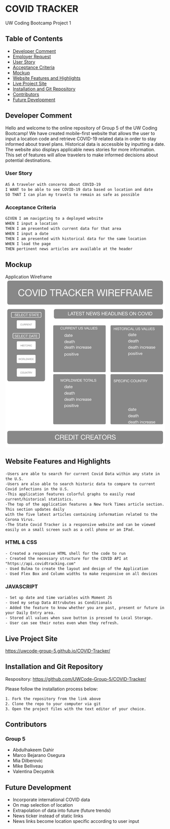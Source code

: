 # COVID TRACKER

UW Coding Bootcamp Project 1

## Table of Contents

- [Developer Comment](#developer-comment)
- [Employer Request](#employer-request)
- [User Story](#user-story)
- [Acceptance Criteria](#acceptance-criteria)
- [Mockup](#mockup)
- [Website Features and Highlights](#website-features-and-highlights)
- [Live Project Site](#live-project-site)
- [Installation and Git Repository](#installation-and-git-repository)
- [Contributors](#contributors)
- [Future Development](#future-development)

## Developer Comment

Hello and welcome to the online repository of Group 5 of the UW Coding Bootcamp! We have created mobile-first website that allows the user to input a location code and retrieve COVID-19 related data in order to stay informed about travel plans. Historical data is accessible by inputting a date. The website also displays applicable news stories for more information. This set of features will allow travelers to make informed decisions about potential destinations.


### User Story

```
AS A traveler with concerns about COVID-19
I WANT to be able to see COVID-19 data based on location and date
SO THAT I can plan my travels to remain as safe as possible
```

### Acceptance Criteria

```
GIVEN I am navigating to a deployed website
WHEN I input a location
THEN I am presented with current data for that area
WHEN I input a date
THEN I am presented with historical data for the same location
WHEN I load the page
THEN pertinent news articles are available at the header
```

## Mockup

Application Wireframe
![Desktop website wireframe](./assets/images/Desktop-Wireframe.png)

## Website Features and Highlights

```
-Users are able to search for current Covid Data within any state in the U.S.
-Users are also able to search historic data to compare to current Covid infections in the U.S.
-This application features colorful graphs to easily read current/historical statistics.
-The top of the application features a New York Times article section. This section updates daily
with the five latest articles containing information related to the Corona Virus.
-The State Covid Tracker is a responsive website and can be viewed easily on a small screen such as a cell phone or an IPad.
```

### HTML & CSS

```
- Created a responsive HTML shell for the code to run
- Created the necessary structure for the COVID API at "https://api.covidtracking.com"
- Used Bulma to create the layout and design of the Application
- Used Flex Box and Column widths to make responsive on all devices
```

### JAVASCRIPT

```
- Set up date and time variables with Moment JS
- Used my setup Data Attrubutes as Conditionals
- Added the feature to know whether you are past, present or future in your Daily Entry area.
- Stored all values when save button is pressed to Local Storage.
- User can see their notes even when they refresh.

```

## Live Project Site

https://uwcode-group-5.github.io/COVID-Tracker/

## Installation and Git Repository

Respository: https://github.com/UWCode-Group-5/COVID-Tracker/

Please follow the installation process below:

```
1. Fork the repository from the link above
2. Clone the repo to your computer via git
3. Open the project files with the text editor of your choice.
```

## Contributors

### Group 5

- Abdulhakeem Dahir
- Marco Bejarano Osegura
- Mia Dilberovic
- Mike Belliveau
- Valentina Decyatnik

## Future Development
- Incorporate international COVID data
- On map selection of location
- Extrapolation of data into future (future trends)
- News ticker instead of static links
- News links become location specific according to user input
